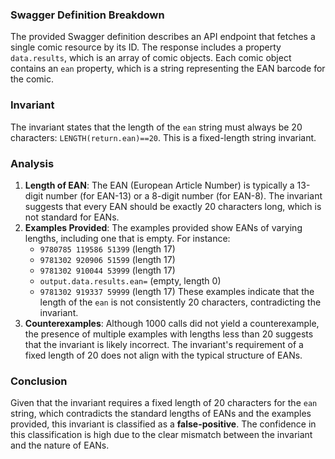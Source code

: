 ### Swagger Definition Breakdown
The provided Swagger definition describes an API endpoint that fetches a single comic resource by its ID. The response includes a property `data.results`, which is an array of comic objects. Each comic object contains an `ean` property, which is a string representing the EAN barcode for the comic.

### Invariant
The invariant states that the length of the `ean` string must always be 20 characters: `LENGTH(return.ean)==20`. This is a fixed-length string invariant.

### Analysis
1. **Length of EAN**: The EAN (European Article Number) is typically a 13-digit number (for EAN-13) or a 8-digit number (for EAN-8). The invariant suggests that every EAN should be exactly 20 characters long, which is not standard for EANs. 
2. **Examples Provided**: The examples provided show EANs of varying lengths, including one that is empty. For instance:
   - `9780785 119586 51399` (length 17)
   - `9781302 920906 51599` (length 17)
   - `9781302 910044 53999` (length 17)
   - `output.data.results.ean=` (empty, length 0)
   - `9781302 919337 59999` (length 17)
   These examples indicate that the length of the `ean` is not consistently 20 characters, contradicting the invariant.
3. **Counterexamples**: Although 1000 calls did not yield a counterexample, the presence of multiple examples with lengths less than 20 suggests that the invariant is likely incorrect. The invariant's requirement of a fixed length of 20 does not align with the typical structure of EANs.

### Conclusion
Given that the invariant requires a fixed length of 20 characters for the `ean` string, which contradicts the standard lengths of EANs and the examples provided, this invariant is classified as a **false-positive**. The confidence in this classification is high due to the clear mismatch between the invariant and the nature of EANs.
